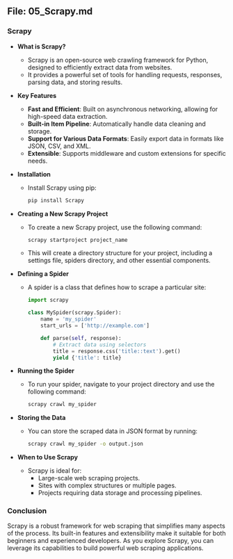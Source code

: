 ## File: 05_Scrapy.md

### Scrapy
- **What is Scrapy?**
  - Scrapy is an open-source web crawling framework for Python, designed to efficiently extract data from websites.
  - It provides a powerful set of tools for handling requests, responses, parsing data, and storing results.

- **Key Features**
  - **Fast and Efficient**: Built on asynchronous networking, allowing for high-speed data extraction.
  - **Built-in Item Pipeline**: Automatically handle data cleaning and storage.
  - **Support for Various Data Formats**: Easily export data in formats like JSON, CSV, and XML.
  - **Extensible**: Supports middleware and custom extensions for specific needs.

- **Installation**
  - Install Scrapy using pip:
    ```bash
    pip install Scrapy
    ```

- **Creating a New Scrapy Project**
  - To create a new Scrapy project, use the following command:
    ```bash
    scrapy startproject project_name
    ```
  - This will create a directory structure for your project, including a settings file, spiders directory, and other essential components.

- **Defining a Spider**
  - A spider is a class that defines how to scrape a particular site:
    ```python
    import scrapy

    class MySpider(scrapy.Spider):
        name = 'my_spider'
        start_urls = ['http://example.com']

        def parse(self, response):
            # Extract data using selectors
            title = response.css('title::text').get()
            yield {'title': title}
    ```

- **Running the Spider**
  - To run your spider, navigate to your project directory and use the following command:
    ```bash
    scrapy crawl my_spider
    ```

- **Storing the Data**
  - You can store the scraped data in JSON format by running:
    ```bash
    scrapy crawl my_spider -o output.json
    ```

- **When to Use Scrapy**
  - Scrapy is ideal for:
    - Large-scale web scraping projects.
    - Sites with complex structures or multiple pages.
    - Projects requiring data storage and processing pipelines.

### Conclusion
Scrapy is a robust framework for web scraping that simplifies many aspects of the process. Its built-in features and extensibility make it suitable for both beginners and experienced developers. As you explore Scrapy, you can leverage its capabilities to build powerful web scraping applications.
